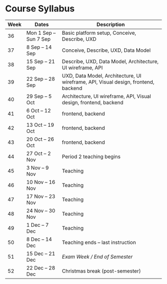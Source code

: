 # Course Syllabus

| Week | Dates                 | Description                      |
| -------- | --------------------- | -------------------------------- |
| 36       | Mon 1 Sep – Sun 7 Sep | Basic platform setup, Conceive, Describe, UXD         |
| 37       | 8 Sep – 14 Sep        | Conceive, Describe, UXD, Data Model                         |
| 38       | 15 Sep – 21 Sep       | Describe, UXD, Data Model, Architecture, UI wireframe, API                         |
| 39       | 22 Sep – 28 Sep       | UXD, Data Model, Architecture, UI wireframe, API, Visual design, frontend, backend  |
| 40       | 29 Sep – 5 Oct        | Architecture, UI wireframe, API, Visual design, frontend, backend                   |
| 41       | 6 Oct – 12 Oct        | frontend, backend                         |
| 42       | 13 Oct – 19 Oct       | frontend, backend             |
| 43       | 20 Oct – 26 Oct       | frontend, backend           |
| 44       | 27 Oct – 2 Nov        | Period 2 teaching begins         |
| 45       | 3 Nov – 9 Nov         | Teaching                         |
| 46       | 10 Nov – 16 Nov       | Teaching                         |
| 47       | 17 Nov – 23 Nov       | Teaching                         |
| 48       | 24 Nov – 30 Nov       | Teaching                         |
| 49       | 1 Dec – 7 Dec         | Teaching                         |
| 50       | 8 Dec – 14 Dec        | Teaching ends – last instruction |
| 51       | 15 Dec – 21 Dec       | *Exam Week / End of Semester*  |
| 52       | 22 Dec – 28 Dec       | Christmas break (post-semester)  |
